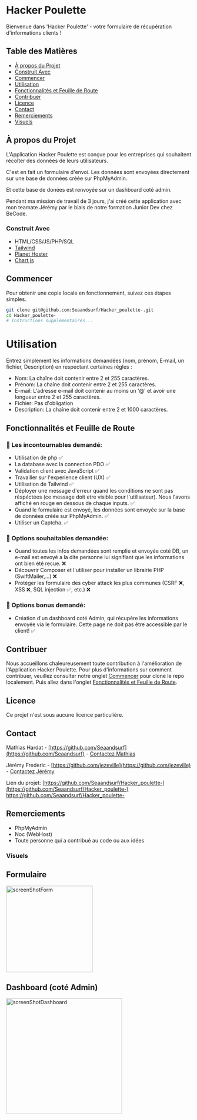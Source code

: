 # Hacker Poulette 

Bienvenue dans 'Hacker Poulette' - votre formulaire de récupération d'informations clients !

## Table des Matières
- [À propos du Projet](#à-propos-du-projet)
- [Construit Avec](#construit-avec)
- [Commencer](#commencer)
- [Utilisation](#utilisation)
- [Fonctionnalités et Feuille de Route](#fonctionnalités-et-feuille-de-route)
- [Contribuer](#contribuer)
- [Licence](#licence)
- [Contact](#contact)
- [Remerciements](#remerciements)
- [Visuels](#visuels)

## À propos du Projet

L'Application Hacker Poulette est conçue pour les entreprises qui souhaitent récolter des données de leurs utilisateurs. 

C'est en fait un formulaire d'envoi. Les données sont envoyées directement sur une base de données créée sur PhpMyAdmin.

Et cette base de donées est renvoyée sur un dashboard coté admin.

Pendant ma mission de travail de 3 jours, j'ai créé cette application avec mon teamate Jérémy par le biais de notre formation Junior Dev chez BeCode.

### Construit Avec

- HTML/CSS/JS/PHP/SQL
- [Tailwind](https://openweathermap.org/)
- [Planet Hoster](https://unsplash.com/)
- [Chart.js](https://www.chartjs.org/)

## Commencer

Pour obtenir une copie locale en fonctionnement, suivez ces étapes simples.

```bash 
git clone git@github.com:Seaandsurf/Hacker_poulette-.git
cd Hacker_poulette-
# Instructions supplémentaires...
```
# Utilisation

Entrez simplement les informations demandées (nom, prénom, E-mail, un fichier, Description) en respectant certaines règles : 
- Nom: La chaîne doit contenir entre 2 et 255 caractères.
- Prénom: La chaîne doit contenir entre 2 et 255 caractères.
- E-mail: L'adresse e-mail doit contenir au moins un '@' et avoir une longueur entre 2 et 255 caractères.
- Fichier: Pas d'obligation
- Description: La chaîne doit contenir entre 2 et 1000 caractères.

## Fonctionnalités et Feuille de Route

### 🌱 Les incontournables demandé:

- Utilisation de php ✅
- La database avec la connection PDO ✅
- Validation client avec JavaScript ✅
- Travailler sur l'experience client (UX) ✅
- Utilisation de Tailwind ✅
- Déployer une message d'erreur quand les conditions ne sont pas réspéctées (ce message doit etre visible pour l'utilisateur). Nous l'avons affiché en rouge en dessous de chaque inputs. ✅
- Quand le formulaire est envoyé, les données sont envoyée sur la base de données créée sur PhpMyAdmin. ✅
- Utiliser un Captcha. ✅

### 🌼 Options souhaitables demandée:

- Quand toutes les infos demandées sont remplie et envoyée coté DB, un e-mail est envoyé a la dite personne lui signifiant que les informations ont bien été recue. ❌
- Découvrir Composer et l'utiliser pour installer un librairie PHP (SwiftMailer,...) ❌
- Protéger les formulaire des cyber attack les plus communes (CSRF ❌, XSS ❌, SQL injection ✅, etc.) ❌

###  🌴 Options bonus demandé:

- Création d'un dashboard coté Admin, qui récupère les informations envoyée via le formulaire. Cette page ne doit pas être accessible par le client! ✅

## Contribuer

Nous accueillons chaleureusement toute contribution à l'amélioration de l'Application Hacker Poulette. Pour plus d'informations sur comment contribuer, veuillez consulter notre onglet  [Commencer](#commencer) pour clone le repo localement.
Puis allez dans l'onglet [Fonctionnalités et Feuille de Route](#fonctionnalités-et-feuille-de-route).

## Licence

Ce projet n'est sous aucune licence particulière.

## Contact

Mathias Hardat - [https://github.com/Seaandsurf](https://github.com/Seaandsurf) - [Contactez Mathias](mathias.hardat@gmail.com)

Jérémy Frederic -  [https://github.com/jezeville](https://github.com/jezeville) - [Contactez Jérémy](jeremyfrederic12@gmail.com)  

Lien du projet: [https://github.com/Seaandsurf/Hacker_poulette-](https://github.com/Seaandsurf/Hacker_poulette-) https://github.com/Seaandsurf/Hacker_poulette-

## Remerciements

- PhpMyAdmin
- Noc (WebHost)
- Toute personne qui a contribué au code ou aux idées

### Visuels

## Formulaire
<img width="235" alt="screenShotForm" src="https://github.com/Seaandsurf/Hacker_poulette-/assets/105955844/c7c0807b-04e0-46cb-a988-ab6d4dc812b6">

## Dashboard (coté Admin)

<img width="315" alt="screenShotDashboard" src="https://github.com/Seaandsurf/Hacker_poulette-/assets/105955844/fdee0461-2f52-471d-8899-96d7f06d011d">





